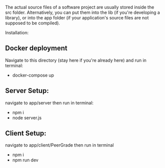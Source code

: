 The actual source files of a software project are usually stored inside the src folder. Alternatively, you can put them into the lib (if you're developing a library), or into the app folder (if your application's source files are not supposed to be compiled).

Installation: 

## Docker deployment
Navigate to this directory (stay here if you're already here) and run in terminal:

- docker-compose up

## Server Setup:
navigate to app/server then run in terminal:

- npm i
- node server.js


## Client Setup: 
navigate to app/client/PeerGrade then run in terminal 

- npm i
- npm run dev